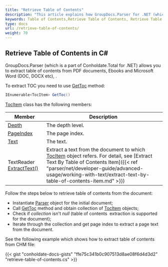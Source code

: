 ```yaml
---
title: "Retrieve Table of Contents"
description: "This article explains how GroupDocs.Parser for .NET (which is a part of Conholdate.Total for .NET) retrieve table of contents from file."
keywords: Table of Contents,Retrieve Table of Contents, Retrieve Table of Contents in C#
type: docs
url: /retrieve-table-of-contents/
weight: 70
---
```


## Retrieve Table of Contents in C#

GroupDocs.Parser (which is a part of Conholdate.Total for .NET) allows you to extract table of contents from PDF documents, Ebooks and Microsoft Word (DOC, DOCX etc), .

To extract TOC you need to use [GetToc](https://apireference.groupdocs.com/net/parser/groupdocs.parser/parser/methods/gettoc) method:

```csharp
IEnumerable<TocItem> GetToc()

```

[TocItem](https://apireference.groupdocs.com/net/parser/groupdocs.parser.data/tocitem) class has the following members:

| Member | Description |
| --- | --- |
| [Depth](https://apireference.groupdocs.com/net/parser/groupdocs.parser.data/tocitem/properties/depth) | The depth level. |
| [PageIndex](https://apireference.groupdocs.com/net/parser/groupdocs.parser.data/tocitem/properties/pageindex) | The page index. |
| [Text](https://apireference.groupdocs.com/net/parser/groupdocs.parser.data/tocitem/properties/text) | The text. |
| TextReader [ExtractText()](https://apireference.groupdocs.com/net/parser/groupdocs.parser.data/tocitem/methods/extracttext) | Extract a text from the document to which [TocItem](https://apireference.groupdocs.com/net/parser/groupdocs.parser.data/tocitem) object refers. For detail, see [Extract Text By Table of Contents Item]({{< ref "parser/net/developer-guide/advanced-usage/working-with-text/extract-text-by-table-of-contents-item.md" >}}) |

Follow the steps below to retrieve table of contents from the document:

*   Instantiate [Parser](https://apireference.groupdocs.com/net/parser/groupdocs.parser/parser) object for the initial document;
*   Call [GetToc](https://apireference.groupdocs.com/net/parser/groupdocs.parser/parser/methods/gettoc) method and obtain collection of [TocItem](https://apireference.groupdocs.com/net/parser/groupdocs.parser.data/tocitem) objects;
*   Check if *collection* isn't *null* (table of contents  extraction is supported for the document);
*   Iterate through the collection and get page index to extract a page text from the document.

See the following example which shows how to extract table of contents from CHM file:


{{< gist "conholdate-docs-gists" "ffe75c341b0c907513d8ae08f6d4d3d2" "retrieve-table-of-contents.cs" >}}











